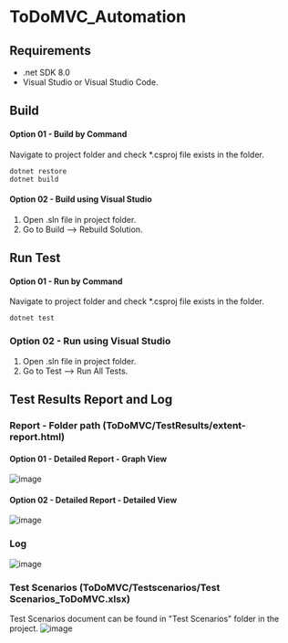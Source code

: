 # ToDoMVC_Automation
## Requirements
* .net SDK 8.0
* Visual Studio or Visual Studio Code.

## Build
#### Option 01 - Build by Command
Navigate to project folder and check *.csproj file exists in the folder. 

``` 
dotnet restore 
dotnet build
```

#### Option 02 - Build using Visual Studio
1. Open .sln file in project folder.
2. Go to Build --> Rebuild Solution.

## Run Test
#### Option 01 - Run by Command
Navigate to project folder and check *.csproj file exists in the folder. 

```  
dotnet test

```
### Option 02 - Run using Visual Studio
1. Open .sln file in project folder.
2. Go to Test --> Run All Tests.

## Test Results Report and Log
### Report - Folder path (ToDoMVC/TestResults/extent-report.html)
#### Option 01 - Detailed Report - Graph View
![image](https://github.com/Nike-KG/ToDoMVC_Automation/assets/134206700/0b7840b1-19de-409e-b9bb-68c9f517fc9f)

#### Option 02 - Detailed Report - Detailed View
![image](https://github.com/Nike-KG/ToDoMVC_Automation/assets/134206700/3c46d9a3-ca8f-40cf-993f-b308e14c92de)

### Log
![image](https://github.com/Nike-KG/ToDoMVC_Automation/assets/134206700/be36cf96-e5f9-4d34-a778-147cf7042ba3)



### Test Scenarios (ToDoMVC/Testscenarios/Test Scenarios_ToDoMVC.xlsx)
Test Scenarios document can be found in "Test Scenarios" folder in the project.
![image](https://github.com/Nike-KG/ToDoMVC_Automation/assets/134206700/2dfcb687-8815-45fc-b244-0fa5c7e641b9)
